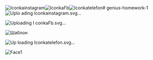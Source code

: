 ![Iconkainstagram](https://github.com/user-attachments/assets/650e37de-e592-4233-be1d-a075ff1d9e34)![IconkaFb](https://github.com/user-attachments/assets/63007f44-999c-4fff-b1c2-a08aed51529d)![Iconkatelefon](https://github.com/user-attachments/assets/f63b6929-4852-4864-99cb-d1c378742ff4)# genius-homework-1
![Uplo<svg width="26" height="26" viewBox="0 0 26 26" fill="none" xmlns="http://www.w3.org/2000/svg">
<path d="M13 7.25C11.8628 7.25 10.7511 7.58723 9.80547 8.21905C8.85989 8.85087 8.1229 9.74889 7.68769 10.7996C7.25249 11.8502 7.13862 13.0064 7.36049 14.1218C7.58235 15.2372 8.12999 16.2617 8.93414 17.0659C9.73829 17.87 10.7628 18.4177 11.8782 18.6395C12.9936 18.8614 14.1498 18.7475 15.2004 18.3123C16.2511 17.8771 17.1491 17.1401 17.781 16.1945C18.4128 15.2489 18.75 14.1372 18.75 13C18.75 11.475 18.1442 10.0125 17.0659 8.93414C15.9875 7.8558 14.525 7.25 13 7.25ZM13 17.25C12.1594 17.25 11.3377 17.0007 10.6388 16.5337C9.93992 16.0668 9.39519 15.403 9.07351 14.6264C8.75184 13.8498 8.66768 12.9953 8.83166 12.1709C8.99565 11.3464 9.40042 10.5892 9.9948 9.9948C10.5892 9.40042 11.3464 8.99565 12.1709 8.83166C12.9953 8.66768 13.8498 8.75184 14.6264 9.07351C15.403 9.39518 16.0668 9.93992 16.5337 10.6388C17.0007 11.3377 17.25 12.1594 17.25 13C17.2467 14.1262 16.7979 15.2052 16.0016 16.0016C15.2052 16.7979 14.1262 17.2467 13 17.25ZM18.5 0.75H7.5C5.70979 0.75 3.9929 1.46116 2.72703 2.72703C1.46116 3.9929 0.75 5.70979 0.75 7.5V18.5C0.75 20.2902 1.46116 22.0071 2.72703 23.273C3.9929 24.5388 5.70979 25.25 7.5 25.25H18.5C20.2902 25.25 22.0071 24.5388 23.273 23.273C24.5388 22.0071 25.25 20.2902 25.25 18.5V7.5C25.25 5.70979 24.5388 3.9929 23.273 2.72703C22.0071 1.46116 20.2902 0.75 18.5 0.75ZM23.75 18.5C23.75 19.8924 23.1969 21.2277 22.2123 22.2123C21.2277 23.1969 19.8924 23.75 18.5 23.75H7.5C6.10761 23.75 4.77226 23.1969 3.78769 22.2123C2.80312 21.2277 2.25 19.8924 2.25 18.5V7.5C2.25 6.10761 2.80312 4.77225 3.78769 3.78769C4.77226 2.80312 6.10761 2.25 7.5 2.25H18.5C19.8924 2.25 21.2277 2.80312 22.2123 3.78769C23.1969 4.77225 23.75 6.10761 23.75 7.5V18.5ZM20.75 6.5C20.75 6.74723 20.6767 6.9889 20.5393 7.19446C20.402 7.40002 20.2068 7.56024 19.9784 7.65485C19.7499 7.74946 19.4986 7.77421 19.2561 7.72598C19.0137 7.67775 18.7909 7.5587 18.6161 7.38388C18.4413 7.20907 18.3223 6.98634 18.274 6.74386C18.2258 6.50139 18.2505 6.25005 18.3452 6.02165C18.4398 5.79324 18.6 5.59801 18.8055 5.46066C19.0111 5.32331 19.2528 5.25 19.5 5.25C19.8315 5.25 20.1495 5.3817 20.3839 5.61612C20.6183 5.85054 20.75 6.16848 20.75 6.5Z" fill="#011C44"/>
</svg>
ading Iconkainstagram.svg…]()

![Uploading I<svg width="17" height="29" viewBox="0 0 17 29" fill="none" xmlns="http://www.w3.org/2000/svg">
<path d="M15.9867 1.12809C14.6417 0.985413 13.2899 0.915978 11.9374 0.920095C7.4534 0.920095 4.66673 3.77609 4.66673 8.37343V11.4948H0.900065C0.723254 11.4948 0.553684 11.565 0.42866 11.69C0.303636 11.815 0.233398 11.9846 0.233398 12.1614V17.2948C0.233398 17.4716 0.303636 17.6411 0.42866 17.7662C0.553684 17.8912 0.723254 17.9614 0.900065 17.9614H4.66673V28.2548C4.66673 28.4316 4.73697 28.6011 4.86199 28.7262C4.98702 28.8512 5.15659 28.9214 5.3334 28.9214H10.6374C10.8142 28.9214 10.9838 28.8512 11.1088 28.7262C11.2338 28.6011 11.3041 28.4316 11.3041 28.2548V17.9614H15.0587C15.2206 17.9615 15.3769 17.9027 15.4986 17.796C15.6203 17.6893 15.699 17.5419 15.7201 17.3814L16.3827 12.2481C16.3951 12.154 16.3872 12.0584 16.3596 11.9676C16.332 11.8768 16.2853 11.7929 16.2227 11.7216C16.1601 11.6503 16.083 11.5932 15.9966 11.554C15.9101 11.5149 15.8163 11.4947 15.7214 11.4948H11.3041V8.88276C11.3041 7.58943 11.5641 7.04943 13.1814 7.04943H15.9001C16.0769 7.04943 16.2464 6.97919 16.3715 6.85417C16.4965 6.72914 16.5667 6.55957 16.5667 6.38276V1.78943C16.5668 1.62757 16.508 1.47122 16.4013 1.34953C16.2946 1.22784 16.1472 1.14914 15.9867 1.12809ZM15.2334 5.71476L13.1801 5.71609C10.3041 5.71609 9.97073 7.52409 9.97073 8.88276V12.1628C9.97073 12.3393 10.0408 12.5087 10.1655 12.6337C10.2903 12.7587 10.4595 12.8291 10.6361 12.8294H14.9641L14.4721 16.6294H10.6374C10.4606 16.6294 10.291 16.6997 10.166 16.8247C10.041 16.9497 9.97073 17.1193 9.97073 17.2961V27.5868H6.00006V17.2961C6.00006 17.1193 5.92983 16.9497 5.8048 16.8247C5.67978 16.6997 5.51021 16.6294 5.3334 16.6294H1.56807V12.8294H5.3334C5.51021 12.8294 5.67978 12.7592 5.8048 12.6342C5.92983 12.5091 6.00006 12.3396 6.00006 12.1628V8.37343C6.00006 4.54143 8.22007 2.25343 11.9374 2.25343C13.2827 2.25343 14.4974 2.32676 15.2334 2.39076V5.71476Z" fill="#011C44"/>
</svg>
conkaFb.svg…]()

![Шаблон](https://github.com/{username}/{repository}/raw/{branch}/{path}/image.png)

![Up<svg width="28" height="32" viewBox="0 0 28 32" fill="none" xmlns="http://www.w3.org/2000/svg">
<path d="M25.6549 22.9573L25.4816 22.7413C24.1096 21.0066 22.9629 20.104 21.9789 19.9853C21.1282 19.8693 20.3056 20.4573 19.4309 21.0626L18.4962 21.6466C18.3842 21.7026 18.2736 21.748 18.1696 21.7786C17.6229 21.9333 16.2429 22.024 15.4616 21.3093C14.5522 20.4773 13.1416 18.9546 12.0442 17.624C10.9962 16.2466 9.84423 14.5293 9.2429 13.448C8.7349 12.532 9.16023 11.2506 9.44423 10.776C9.50023 10.6826 9.57357 10.5906 9.6549 10.5L10.4789 9.73865C10.4909 9.72665 10.4962 9.71198 10.5069 9.70131C10.5149 9.69331 10.5282 9.69598 10.5376 9.68931C11.2816 9.06131 12.0509 8.41465 12.1562 7.58398C12.2802 6.60798 11.6736 5.28798 10.2989 3.55465L10.1309 3.33865C9.28023 2.24798 7.99357 0.598646 6.14557 0.870646C5.4189 0.978646 4.76957 1.22665 4.10023 1.64665C4.09357 1.65065 4.08957 1.65865 4.08423 1.66265C4.0789 1.66665 4.07223 1.66665 4.0669 1.67065L3.1349 2.36131C3.12557 2.36665 3.12023 2.37865 3.1109 2.38665C3.10423 2.39331 3.09357 2.39465 3.08557 2.40131C2.97757 2.49198 2.86957 2.58531 2.7629 2.68131C1.81757 3.52398 -0.2291 5.97065 1.1669 10.496C2.06823 13.4186 3.9269 16.8293 6.5549 20.3786L6.52957 20.4L7.9789 22.2053L7.9909 22.196C10.8402 25.5666 13.7402 28.172 16.3976 29.7493C18.1709 30.8026 19.7202 31.1506 20.9949 31.1506C22.6722 31.1506 23.8736 30.548 24.4762 30.156L24.8549 29.9026C24.8976 29.8733 24.9282 29.832 24.9589 29.7946L25.7842 29.1733C25.7936 29.1653 25.7989 29.1546 25.8082 29.1466C25.8122 29.1426 25.8189 29.144 25.8242 29.14C26.4109 28.604 26.8176 28.0426 27.1002 27.3773C27.8322 25.672 26.5216 24.0386 25.6549 22.9573ZM26.1202 26.9586C25.9002 27.476 25.5789 27.916 25.1149 28.3426L23.8869 29.2666C22.7749 29.9893 20.3976 30.8826 16.9442 28.832C14.2869 27.2546 11.3616 24.588 8.4829 21.12L7.70423 20.136C4.99357 16.5413 3.0869 13.0986 2.1869 10.1813C1.01757 6.38798 2.4909 4.35331 3.47757 3.47465C3.57757 3.38398 3.67757 3.29998 3.77623 3.21598L3.78023 3.21198L4.6749 2.54931C5.2189 2.20531 5.7229 2.01331 6.3029 1.92531C7.54157 1.73865 8.54957 3.04531 9.28957 3.99465L9.4629 4.21465C10.9989 6.15198 11.1469 7.07331 11.0989 7.44931C11.0456 7.86665 10.4109 8.40131 9.8509 8.87198L9.77223 8.93865C9.76957 8.94131 9.76823 8.94531 9.76557 8.94798C9.76157 8.95065 9.75757 8.95198 9.75357 8.95465L8.90157 9.74265C8.89623 9.74798 8.89357 9.75465 8.88823 9.76131C8.8829 9.76798 8.87223 9.77065 8.8669 9.77731C8.7349 9.92531 8.62157 10.0733 8.52957 10.2266C8.0509 11.028 7.5989 12.684 8.31223 13.9653C8.9349 15.0853 10.1202 16.8546 11.2096 18.284C12.3482 19.6653 13.8002 21.2333 14.7416 22.0933C15.4469 22.7373 16.4282 22.9533 17.2776 22.9533C17.7322 22.9533 18.1496 22.8906 18.4656 22.8013C18.6322 22.7533 18.8042 22.684 18.9816 22.5973C18.9922 22.592 18.9976 22.5826 19.0082 22.576C19.0136 22.5733 19.0216 22.5746 19.0269 22.5706L20.0162 21.952C20.0482 21.9306 20.0696 21.9026 20.0962 21.876L20.1082 21.8893C20.7176 21.4666 21.4122 20.9706 21.8469 21.0426C22.2322 21.0893 23.1069 21.46 24.6456 23.4026L24.8229 23.6253C25.5722 24.56 26.5989 25.84 26.1202 26.9586Z" fill="#011C44"/>
</svg>
loading Iconkatelefon.svg…]()


![Face1](https://github.com/user-attachments/assets/b003d9f5-7847-48ba-bb10-003a60d5c0a1)
